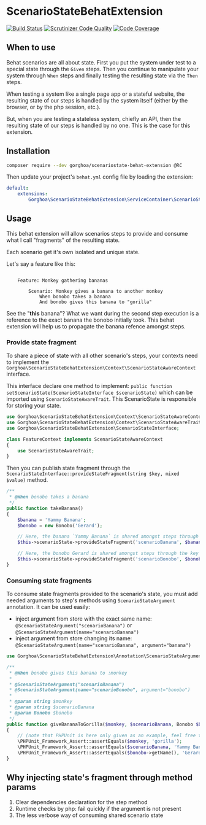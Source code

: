# ScenarioStateBehatExtension

[![Build Status](https://travis-ci.org/gorghoa/ScenarioStateBehatExtension.svg?branch=master)](https://travis-ci.org/gorghoa/ScenarioStateBehatExtension)
[![Scrutinizer Code Quality](https://scrutinizer-ci.com/g/gorghoa/ScenarioStateBehatExtension/badges/quality-score.png?b=master)](https://scrutinizer-ci.com/g/gorghoa/ScenarioStateBehatExtension/?branch=master)
[![Code Coverage](https://scrutinizer-ci.com/g/gorghoa/ScenarioStateBehatExtension/badges/coverage.png?b=master)](https://scrutinizer-ci.com/g/gorghoa/ScenarioStateBehatExtension/?branch=master)

## When to use

Behat scenarios are all about state. First you put the system under test
to a special state through the `Given` steps. Then you continue to manipulate
your system through `When` steps and finally testing the resulting state via
the `Then` steps.

When testing a system like a single page app or a stateful website, the resulting state of our steps is handled by the
system itself (either by the browser, or by the php session, etc.).

But, when you are testing a stateless system, chiefly an API, then the resulting state of our steps is handled by no
one. This is the case for this extension.

## Installation


```bash
composer require --dev gorghoa/scenariostate-behat-extension @RC
```

Then update your project's `behat.yml` config file by loading the extension:

```yaml
default:
    extensions:
        Gorghoa\ScenarioStateBehatExtension\ServiceContainer\ScenarioStateExtension: ~
```

## Usage

This behat extension will allow scenarios steps to provide and consume what I call "fragments" of the resulting state.

Each scenario get it's own isolated and unique state.

Let's say a feature like this:

```gherkin

    Feature: Monkey gathering bananas

        Scenario: Monkey gives a banana to another monkey
            When bonobo takes a banana
            And bonobo gives this banana to "gorilla"
```

See the "**this** banana"? What we want during the second step execution is a reference to the exact banana the bonobo
initially took. This behat extension will help us to propagate the banana refence amongst steps.


### Provide state fragment

To share a piece of state with all other scenario's steps, your contexts need to implement the
`Gorghoa\ScenarioStateBehatExtension\Context\ScenarioStateAwareContext` interface.

This interface declare one method to implement: `public function setScenarioState(ScenarioStateInterface $scenarioState)`
which can be imported using `ScenarioStateAwareTrait`. This ScenarioState is responsible for storing your state.

```php
use Gorghoa\ScenarioStateBehatExtension\Context\ScenarioStateAwareContext;
use Gorghoa\ScenarioStateBehatExtension\Context\ScenarioStateAwareTrait;
use Gorghoa\ScenarioStateBehatExtension\ScenarioStateInterface;

class FeatureContext implements ScenarioStateAwareContext
{
    use ScenarioStateAwareTrait;
}
```

Then you can publish state fragment through the `ScenarioStateInterface::provideStateFragment(string $key, mixed $value)`
method.

```php
/**
 * @When bonobo takes a banana
 */
public function takeBanana()
{
    $banana = 'Yammy Banana';
    $bonobo = new Bonobo('Gerard');

    // Here, the banana `Yammy Banana` is shared amongst steps through the key "scenarioBanana"
    $this->scenarioState->provideStateFragment('scenarioBanana', $banana);

    // Here, the bonobo Gerard is shared amongst steps through the key "scenarioBonobo"
    $this->scenarioState->provideStateFragment('scenarioBonobo', $bonobo);
}
```

### Consuming state fragments

To consume state fragments provided to the scenario's state, you must add needed arguments to step's methods using
`ScenarioStateArgument` annotation. It can be used easily:

- inject argument from store with the exact same name: `@ScenarioStateArgument("scenarioBanana")` or `@ScenarioStateArgument(name="scenarioBanana")`
- inject argument from store changing its name: `@ScenarioStateArgument(name="scenarioBanana", argument="banana")`

```php
use Gorghoa\ScenarioStateBehatExtension\Annotation\ScenarioStateArgument;

/**
 * @When bonobo gives this banana to :monkey
 *
 * @ScenarioStateArgument("scenarioBanana")
 * @ScenarioStateArgument(name="scenarioBonobo", argument="bonobo")
 *
 * @param string $monkey
 * @param string $scenarioBanana
 * @param Bonobo $bonobo
 */
public function giveBananaToGorilla($monkey, $scenarioBanana, Bonobo $bonobo)
{
    // (note that PHPUnit is here only given as an example, feel free to use any asserter you want)
    \PHPUnit_Framework_Assert::assertEquals($monkey, 'gorilla');
    \PHPUnit_Framework_Assert::assertEquals($scenarioBanana, 'Yammy Banana');
    \PHPUnit_Framework_Assert::assertEquals($bonobo->getName(), 'Gerard');
}
```

## Why injecting state's fragment through method params

  1. Clear dependencies declaration for the step method
  2. Runtime checks by php: fail quickly if the argument is not present
  3. The less verbose way of consuming shared scenario state
